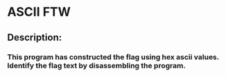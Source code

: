 # ASCII FTW
## Description: 
### This program has constructed the flag using hex ascii values. Identify the flag text by disassembling the program.
